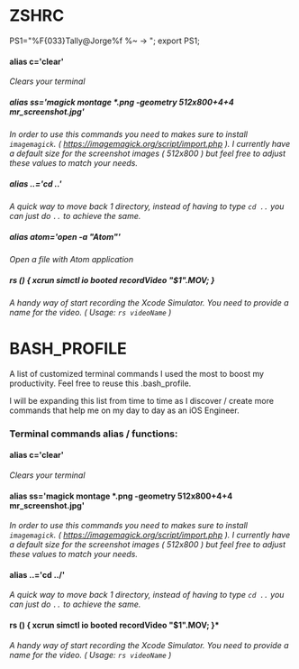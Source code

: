 # ZSHRC

PS1="%F{033}Tally@Jorge%f %~ -> ";
export PS1;

#### alias c='clear'

*Clears your terminal*

##### alias ss='magick montage *.png -geometry 512x800+4+4 mr_screenshot.jpg'


*In order to use this commands you need to makes sure to install `imagemagick`. ( https://imagemagick.org/script/import.php ). I currently have a default size for the screenshot images ( 512x800 ) but feel free to adjust these values to match your needs.*

##### alias ..='cd ..'

*A quick way to move back 1 directory, instead of having to type `cd ..` you can just do `..` to achieve the same.*

##### alias atom='open -a "Atom"'

*Open a file with Atom application*

##### rs () { xcrun simctl io booted recordVideo "$1".MOV; }

*A handy way of start recording the Xcode Simulator. You need to provide a name for the video. ( Usage: `rs videoName` )*


# BASH_PROFILE


A list of customized terminal commands I used the most to boost my productivity. Feel free to reuse this .bash_profile. 

I will be expanding this list from time to time as I discover / create more commands that help me on my day to day as an iOS Engineer.

### Terminal commands alias / functions:

#### alias c='clear'

*Clears your terminal* 

#### alias ss='magick montage *.png -geometry 512x800+4+4 mr_screenshot.jpg' 

*In order to use this commands you need to makes sure to install `imagemagick`. ( https://imagemagick.org/script/import.php ). I currently have a default size for the screenshot images ( 512x800 ) but feel free to adjust these values to match your needs.*

#### alias ..='cd ../'

*A quick way to move back 1 directory, instead of having to type `cd ..` you can just do `..` to achieve the same.*


#### rs () { xcrun simctl io booted recordVideo "$1".MOV; }*

*A handy way of start recording the Xcode Simulator. You need to provide a name for the video. ( Usage: `rs videoName` )*
